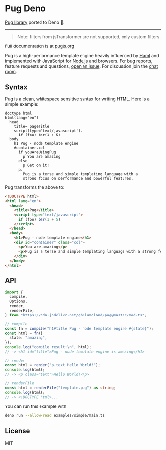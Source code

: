 # Pug Deno

[Pug library](https://pugjs.org/) ported to Deno 🦕.

---

> Note: filters from jsTransformer are not supported, only custom filters.

Full documentation is at [pugjs.org](https://pugjs.org/)

Pug is a high-performance template engine heavily influenced by
[Haml](http://haml.info/) and implemented with JavaScript for
[Node.js](http://nodejs.org) and browsers. For bug reports, feature requests and
questions, [open an issue](https://github.com/pugjs/pug/issues/new). For
discussion join the [chat room](https://gitter.im/pugjs/pug).

## Syntax

Pug is a clean, whitespace sensitive syntax for writing HTML. Here is a simple
example:

```pug
doctype html
html(lang="en")
  head
    title= pageTitle
    script(type='text/javascript').
      if (foo) bar(1 + 5)
  body
    h1 Pug - node template engine
    #container.col
      if youAreUsingPug
        p You are amazing
      else
        p Get on it!
      p.
        Pug is a terse and simple templating language with a
        strong focus on performance and powerful features.
```

Pug transforms the above to:

```html
<!DOCTYPE html>
<html lang="en">
  <head>
    <title>Pug</title>
    <script type="text/javascript">
      if (foo) bar(1 + 5)
    </script>
  </head>
  <body>
    <h1>Pug - node template engine</h1>
    <div id="container" class="col">
      <p>You are amazing</p>
      <p>Pug is a terse and simple templating language with a strong focus on performance and powerful features.</p>
    </div>
  </body>
</html>
```

## API

```ts
import {
  compile,
  Options,
  render,
  renderFile,
} from "https://cdn.jsdelivr.net/gh/lumeland/pug@master/mod.ts";

// compile
const fn = compile("h1#title Pug - node template engine #{state}");
const html = fn({
  state: "amazing",
});
console.log("compile result:\n", html);
// -> <h1 id="title">Pug - node template engine is amazing</h1>

// render
const html = render("p.text Hello World!");
console.log(html);
// -> <p class="text">Hello World!</p>

// renderFile
const html = renderFile("template.pug") as string;
console.log(html);
// -> <!DOCTYPE html>...
```

You can run this example with

```bash
deno run --allow-read examples/simple/main.ts
```

## License

MIT

